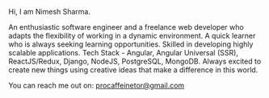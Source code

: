 Hi, I am Nimesh Sharma.

An enthusiastic software engineer and a freelance web developer who adapts the flexibility of working in a dynamic environment. A quick learner who is always seeking learning opportunities. Skilled in developing highly scalable applications. Tech Stack - Angular, Angular Universal (SSR), ReactJS/Redux, Django, NodeJS, PostgreSQL, MongoDB. Always excited to create new things using creative ideas that make a difference in this world.

You can reach me out on: procaffeinetor@gmail.com
